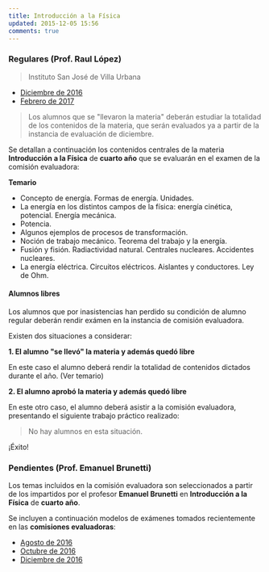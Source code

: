 ```yaml
---
title: Introducción a la Física
updated: 2015-12-05 15:56
comments: true
---
```


### Regulares (Prof. Raul López)

> Instituto San José de Villa Urbana 

* [Diciembre de 2016](../docs/sanjose/4ifis/lopez/regulares/2016_dic_int_fisica4_regulares.pdf)
* [Febrero de 2017](../docs/sanjose/4ifis/lopez/regulares/2017_com_eval_feb_int_fisica.pdf)

> Los alumnos que se "llevaron la materia" deberán estudiar la totalidad de los contenidos de la materia, que serán evaluados ya a partir de la instancia de evaluación de diciembre. 

Se detallan a continuación los contenidos centrales de la materia **Introducción a la Física** de **cuarto año** que se evaluarán en el examen de la comisión evaluadora: 

**Temario**

* Concepto de energía. Formas de energía. Unidades.
* La energía en los distintos campos de la física: energía cinética, potencial. Energía mecánica.
* Potencia.
* Algunos ejemplos de procesos de transformación. 
* Noción de trabajo mecánico. Teorema del trabajo y la energía. 
* Fusión y fisión. Radiactividad natural. Centrales nucleares. Accidentes nucleares.
* La energía eléctrica. Circuitos eléctricos. Aislantes y conductores. Ley de Ohm.

#### Alumnos libres

Los alumnos que por inasistencias han perdido su condición de alumno regular deberán rendir exámen en la instancia de comisión evaluadora. 

Existen dos situaciones a considerar: 

**1. El alumno "se llevó" la materia y además quedó libre**

En este caso el alumno deberá rendir la totalidad de contenidos dictados durante el año. (Ver temario)

**2. El alumno aprobó la materia y además quedó libre**

En este otro caso, el alumno deberá asistir a la comisión evaluadora, presentando el siguiente trabajo práctico realizado: 

> No hay alumnos en esta situación. 

¡Éxito!

### Pendientes (Prof. Emanuel Brunetti) 

Los temas incluidos en la comisión evaluadora son seleccionados a partir de los impartidos por el profesor **Emanuel Brunetti** en **Introducción a la Física** de **cuarto año**. 

Se incluyen a continuación modelos de exámenes tomados recientemente en las **comisiones evaluadoras**: 

* [Agosto de 2016](../docs/sanjose/4ifis/brunetti/2016_08_01_com_eval_int_fisica_brunetti.pdf)
* [Octubre de 2016](../docs/sanjose/4ifis/brunetti/2016_10_com_eval_int_fisica_brunetti.pdf)
* [Diciembre de 2016](../docs/sanjose/4ifis/brunetti/2016_12_06_com_eval_int_fisica_brunetti.pdf)
